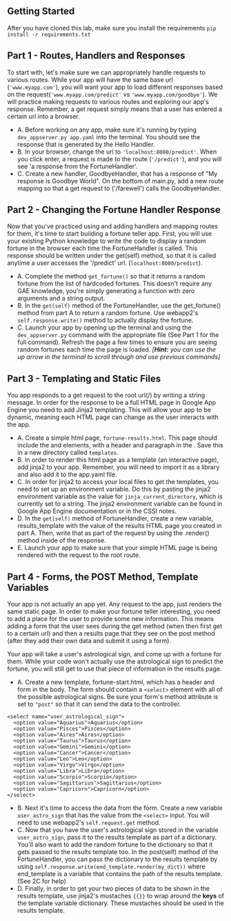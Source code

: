 
## Getting Started
After you  have cloned this lab, make sure you install the requirements
`pip install -r requirements.txt`

## Part 1 - Routes, Handlers and Responses
To start with, let's make sure we can appropriately handle requests to various routes. While your app will have the same base url (`'www.myapp.com'`), you will want your app to load different responses based on the request(`'www.myapp.com/predict'` vs `'www.myapp.com/goodbye'`). We will practice making requests to various routes and exploring our app's response. Remember, a get request simply means that a user has entered a certain url into a browser.
* A. Before working on any app, make sure it's running by typing `dev_appserver.py app.yaml` into the terminal. You should see the response that is generated by the Hello Handler.
* B. In your browser, change the url to `'localhost:8080/predict'`. When you click enter, a request is made to the route (`'/predict'`), and you will see 'a response from the FortuneHandler'.
* C. Create a new handler, GoodbyeHandler, that has a response of "My response is Goodbye World". On the bottom of main.py, add a new route mapping so that a get request to ('/farewell') calls the GoodbyeHandler.


## Part 2 - Changing the Fortune Handler Response
Now that you've practiced using and adding handlers and mapping routes for them, it's time to start building a fortune teller app.  First, you will use your existing Python knowledge to write the code to  display a random fortune in the browser each time the FortuneHandler is called. This response should be written under the get(self) method, so that it is called anytime a user accesses the '/predict' url. (`localhost:8080/predict`).
* A. Complete the method `get_fortune()` so that it returns a random fortune from the list of hardcoded fortunes. This doesn't require any GAE knowledge, you're simply generating a function with zero arguments and a string output.
* B. In the `get(self)` method of the FortuneHandler, use the get_fortune() method from part A  to return a random fortune. Use webapp2's `self.response.write()` method to actually display the fortune.
* C. Launch your app by opening up the terminal and using the `dev_appserver.py` command with the appropriate file (See Part 1 for the full command). Refresh the page a few times to ensure you are seeing random fortunes each time the page is loaded. *[**Hint:** you can use the up arrow in the terminal to scroll through and use previous commands]*

## Part 3 - Templating and Static Files
You app responds to a get request to the root url(/) by writing a string message. In order for the response to be a full HTML page in Google App Engine you need to add Jinja2 templating. This will allow your app to be dynamic, meaning each HTML page can change as the user interacts with the app.
* A. Create a simple html page, `fortune-results.html`. This page should include the <head> and <body> elements, with a header and paragraph in the <body>. Save this in a new directory called `templates`.
* B. In order to render this html page as a template (an interactive page), add jinja2 to your app. Remember, you will need to import it as a library and also add it to the app.yaml file.
* C. In order for jinja2 to access your local files to get the templates, you need to set up an environment variable. Do this by pasting the jinja2 environment variable as the value for `jinja_current_directory`, which is currently set to a string. The jinja2 environment variable can be found in Google App Engine documentation or in the CSSI notes.
* D. In the `get(self)` method of FortuneHandler, create a new variable, results_template with the value of the results HTML page you created in part A. Then, write that as part of the request by using the .render() method inside of the response.
* E. Launch your app to make sure that your simple HTML page is being rendered with the request to the root route.

## Part 4 - Forms, the POST Method, Template Variables
Your app is not actually an app yet. Any request to the app, just renders the same static page. In order to make your fortune teller interesting, you need to add a place for the user to provide some new information. This means adding a form that the user sees during the get method (when then first get to a certain url) and then a results page that they see on the post method (after they add their own data and submit it using a form).

Your app will take a user's astrological sign, and come up with a fortune for them. While your code won't actually use the astrological sign to predict the fortune, you will still get to use that piece of information in the results page.

* A. Create a new template, fortune-start.html, which has a header and form in the body. The form should contain a `<select>` element with all of the possible astrological signs. Be sure your form's method attribute is set to ``"post"`` so that it can send the data to the controller.

```
<select name="user_astrological_sign">
  <option value="Aquarius">Aquarius</option>
  <option value="Pisces">Pisces</option>
  <option value="Aires">Aires</option>
  <option value="Taurus">Taurus</option>
  <option value="Gemini">Gemini</option>
  <option value="Cancer">Cancer</option>
  <option value="Leo">Leo</option>
  <option value="Virgo">Virgo</option>
  <option value="Libra">Libra</option>
  <option value="Scorpio">Scorpio</option>
  <option value="Sagittarius">Sagittarius</option>
  <option value="Capricorn">Capricorn</option>
</select>
```
* B. Next it's time to access the data from the form. Create a new variable `user_astro_sign` that has the value from the `<select>` input. You will need to use webapp2's `self.request.get` method.
* C. Now that you have the user's astrological sign stored in the variable `user_astro_sign`, pass it to the results template as part of a dictionary. You'll also want to add the random fortune to the dictionary so that it gets passed to the results template too. In the post(self) method of the FortuneHandler, you can pass the dictionary to the results template by using `self.response.write(end_template.render(my_dict))` where end_template is a variable that contains the path of the results template. (See 2C for help)
* D. Finally, in order to get your two pieces of data to be shown in the results template, use jinja2's mustaches `{{}}` to wrap around the **keys** of the template variable dictionary. These mustaches should be used in the results template.
